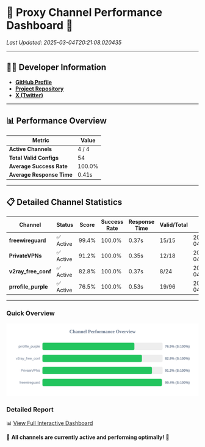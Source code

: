 # 🌟 Proxy Channel Performance Dashboard 🌟

_Last Updated: 2025-03-04T20:21:08.020435_

---

## 👩‍💻 Developer Information

- **[GitHub Profile](https://github.com/4n0nymou3)**  
- **[Project Repository](https://github.com/4n0nymou3/multi-proxy-config-fetcher)**  
- **[X (Twitter)](https://x.com/4n0nymou3)**  

---

## 📊 Performance Overview

| Metric                | Value       |
|-----------------------|-------------|
| **Active Channels**   | 4 / 4       |
| **Total Valid Configs** | 54          |
| **Average Success Rate** | 100.0%      |
| **Average Response Time** | 0.41s       |

---

## 📋 Detailed Channel Statistics

| Channel          | Status     | Score  | Success Rate | Response Time | Valid/Total | Last Success               |
|------------------|------------|--------|--------------|---------------|-------------|----------------------------|
| **freewireguard**  | ✅ Active  | 99.4%  | 100.0% | 0.37s         | 15/15       | 2025-03-04T20:21:08.018673 |
| **PrivateVPNs**  | ✅ Active  | 91.2%  | 100.0% | 0.35s         | 12/18       | 2025-03-04T20:21:07.618094 |
| **v2ray_free_conf**  | ✅ Active  | 82.8%  | 100.0% | 0.37s         | 8/24       | 2025-03-04T20:21:07.238767 |
| **prrofile_purple**  | ✅ Active  | 76.5%  | 100.0% | 0.53s         | 19/96       | 2025-03-04T20:21:06.824628 |

---

### Quick Overview
<div align="center">
  <a href="https://raw.githubusercontent.com/nullluser/NullRepo/refs/heads/main/assets/channel_stats_chart.svg">
    <img src="https://raw.githubusercontent.com/nullluser/NullRepo/refs/heads/main/assets/channel_stats_chart.svg" alt="Source Performance Statistics" width="800">
  </a>
</div>

### Detailed Report
📊 [View Full Interactive Dashboard](https://htmlpreview.github.io/?https://github.com/nullluser/NullRepo/blob/main/assets/performance_report.html)

🎉 **All channels are currently active and performing optimally!** 🎉
